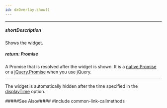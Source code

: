 ```yaml
---
id: dxOverlay.show()
---
```

---
##### shortDescription
Shows the widget.

##### return: Promise<void>
A Promise that is resolved after the widget is shown. It is a <a href="https://developer.mozilla.org/en-US/docs/Web/JavaScript/Reference/Global_Objects/Promise" target="_blank">native Promise</a> or a <a href="http://api.jquery.com/Types/#Promise" target="_blank">jQuery.Promise</a> when you use jQuery.

---
The widget is automatically hidden after the time specified in the [displayTime](/api-reference/10%20UI%20Widgets/dxToast/1%20Configuration/displayTime.md '{basewidgetpath}/Configuration/#displayTime') option.

#####See Also#####
#include common-link-callmethods